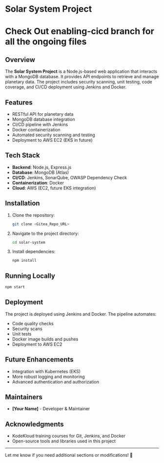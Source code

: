 # Solar System Project

# Check Out enabling-cicd branch for all the ongoing files
 
## Overview
The **Solar System Project** is a Node.js-based web application that interacts with a MongoDB database. It provides API endpoints to retrieve and manage planetary data. The project includes security scanning, unit testing, code coverage, and CI/CD deployment using Jenkins and Docker.

## Features
- RESTful API for planetary data
- MongoDB database integration
- CI/CD pipeline with Jenkins
- Docker containerization
- Automated security scanning and testing
- Deployment to AWS EC2 (EKS in future)

## Tech Stack
- **Backend**: Node.js, Express.js
- **Database**: MongoDB (Atlas)
- **CI/CD**: Jenkins, SonarQube, OWASP Dependency Check
- **Containerization**: Docker
- **Cloud**: AWS (EC2, future EKS integration)

## Installation
1. Clone the repository:
   ```sh
   git clone <Gitea_Repo_URL>
   ```
2. Navigate to the project directory:
   ```sh
   cd solar-system
   ```
3. Install dependencies:
   ```sh
   npm install
   ```

## Running Locally
```sh
npm start
```

## Deployment
The project is deployed using Jenkins and Docker. The pipeline automates:
- Code quality checks
- Security scans
- Unit tests
- Docker image builds and pushes
- Deployment to AWS EC2

## Future Enhancements
- Integration with Kubernetes (EKS)
- More robust logging and monitoring
- Advanced authentication and authorization

## Maintainers
- **[Your Name]** - Developer & Maintainer

## Acknowledgments
- KodeKloud training courses for Git, Jenkins, and Docker
- Open-source tools and libraries used in this project

---
Let me know if you need additional sections or modifications! 🚀
